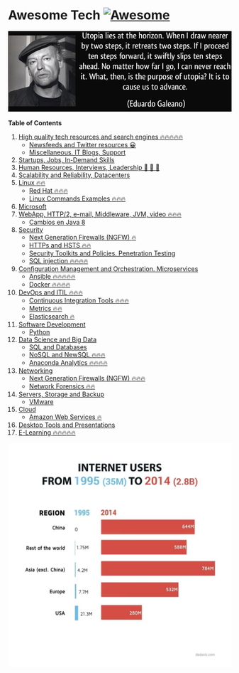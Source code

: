 # Awesome Tech [![Awesome](https://cdn.rawgit.com/sindresorhus/awesome/d7305f38d29fed78fa85652e3a63e154dd8e8829/media/badge.svg)](https://github.com/sindresorhus/awesome)

<div class="container">
<img alt="Utopia Eduardo Galeano" src="images/utopia_eduardo_galeano.png">
<div id="player"></div>
</div>

**Table of Contents**

1. [High quality tech resources and search engines :fire::fire::fire::fire::fire:](high-quality-tech-resources.md)
	- [Newsfeeds and Twitter resources 😀](twitter.md)  
	- [Miscellaneous. IT Blogs, Support](it-blogs.md)
2. [Startups, Jobs, In-Demand Skills](startups.md)
3. [Human Resources, Interviews, Leadership 🙈 🙉 🙊](hr.md)
4. [Scalability and Reliability, Datacenters](scalability.md)
5. [Linux :fire::fire:](linux.md)
	- [Red Hat :fire::fire::fire:](redhat.md)
	- [Linux Commands Examples :fire::fire::fire:](linux-commands-examples.md)
6. [Microsoft](microsoft.md)
7. [WebApp, HTTP/2, e-mail, Middleware, JVM, video :fire::fire::fire:](webapp.md)
	- [Cambios en Java 8](jvm-mem.md)
8. [Security](security.md)
	- [Next Generation Firewalls (NGFW) :fire:](NGFW.md)
	- [HTTPs and HSTS :fire::fire:](https.md)
	- [Security Toolkits and Policies. Penetration Testing](pen_testing.md)
	- [SQL injection :fire::fire::fire::fire:](sql_injection.md)
9. [Configuration Management and Orchestration. Microservices](config-mgmt.md)
	- [Ansible :fire::fire::fire::fire::fire:](ansible.md)
	- [Docker :fire::fire::fire::fire:](docker.md)
10. [DevOps and ITIL :fire::fire::fire:](devops-itil.md)
	- [Continuous Integration Tools :fire::fire::fire:](jenkins-git.md)
	- [Metrics :fire::fire:](metrics.md)
	- [Elasticsearch :fire:](elasticsearch.md)
11. [Software Development](sw-devel.md)
	- [Python](python.md)
12. [Data Science and Big Data](data-science.md)
	- [SQL and Databases](databases.md)
	- [NoSQL and NewSQL :fire::fire::fire:](nosql.md)
	- [Anaconda Analytics :fire::fire::fire::fire:](anaconda.md)
13. [Networking](networking.md)
    - [Next Generation Firewalls (NGFW) :fire::fire::fire:](NGFW.md)
	- [Network Forensics :fire::fire:](nw_forensics.md)
14. [Servers, Storage and Backup](servers-storage-backup.md)
	- [VMware](vmware.md)
15. [Cloud](cloud.md)
	- [Amazon Web Services :fire:](aws.md)
16. [Desktop Tools and Presentations](desktop-tools.md)
17. [E-Learning :fire::fire::fire::fire::fire:](e-learning.md)

[![internet users](images/internet-users.jpeg)](http://dadaviz.com/i/4164)

<!-- <iframe width="100%" height="45" src="https://www.youtube.com/embed/uuvDToxhZO0?rel=0&amp;autohide=2&amp;showinfo=0&amp;autoplay=1&amp;controls=2&amp;start=33&amp;end=82" frameborder="0" allowfullscreen></iframe> -->
